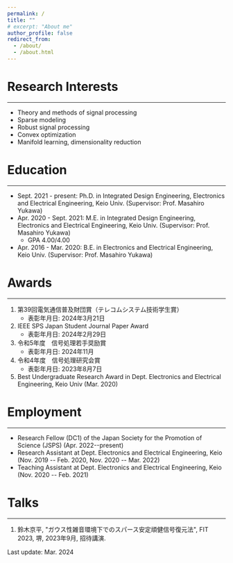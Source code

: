 ```yaml
---
permalink: /
title: ""
# excerpt: "About me"
author_profile: false
redirect_from:
  - /about/
  - /about.html
---
```



# Research Interests
---
  - Theory and methods of signal processing
  - Sparse modeling
  - Robust signal processing
  - Convex optimization
  - Manifold learning, dimensionality reduction


# Education
---
* Sept. 2021 - present: Ph.D. in Integrated Design Engineering, Electronics and Electrical Engineering, Keio Univ. (Supervisor: Prof. Masahiro Yukawa)
* Apr. 2020 - Sept. 2021: M.E. in Integrated Design Engineering, Electronics and Electrical Engineering, Keio Univ. (Supervisor: Prof. Masahiro Yukawa)
  * GPA 4.00/4.00
* Apr. 2016 - Mar. 2020: B.E. in Electronics and Electrical Engineering, Keio Univ. (Supervisor: Prof. Masahiro Yukawa)


# Awards
---
1. 第39回電気通信普及財団賞（テレコムシステム技術学生賞）
   - 表彰年月日: 2024年3月21日
2. IEEE SPS Japan Student Journal Paper Award
   - 表彰年月日: 2024年2月29日
3. 令和5年度　信号処理若手奨励賞
   - 表彰年月日: 2024年11月
4. 令和4年度　信号処理研究会賞
   - 表彰年月日: 2023年8月7日
5. Best Undergraduate Research Award in Dept. Electronics and Electrical Engineering, Keio Univ (Mar. 2020)


# Employment
---
- Research Fellow (DC1) of the Japan Society for the Promotion of Science (JSPS) (Apr. 2022--present)
- Research Assistant at Dept. Electronics and Electrical Engineering, Keio (Nov. 2019 -- Feb. 2020, Nov. 2020 -- Mar. 2022)
- Teaching Assistant at Dept. Electronics and Electrical Engineering, Keio (Nov. 2020 -- Feb. 2021)

# Talks
---
1. 鈴木京平, "ガウス性雑音環境下でのスパース安定頑健信号復元法", FIT 2023, 堺, 2023年9月, 招待講演.




<div class="footer">
Last update: Mar. 2024
</div>
